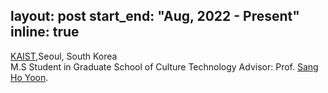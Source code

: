 layout: post
start_end: "Aug, 2022 - Present"
inline: true
---
[KAIST]('https://www.kaist.ac.kr/kr/'),Seoul, South Korea\
M.S Student in Graduate School of Culture Technology
Advisor: Prof. [Sang Ho Yoon](https://hcitech.org).
